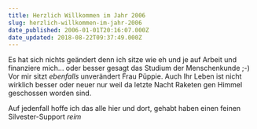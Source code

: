 ```yaml
---
title: Herzlich Willkommen im Jahr 2006
slug: herzlich-willkommen-im-jahr-2006
date_published: 2006-01-01T20:16:07.000Z
date_updated: 2018-08-22T09:37:49.000Z
---
```


Es hat sich nichts geändert denn ich sitze wie eh und je auf Arbeit und finanziere mich... oder besser gesagt das Studium der Menschenkunde ;-) Vor mir sitzt *ebenfalls* unverändert Frau Püppie. Auch Ihr Leben ist nicht wirklich besser oder neuer nur weil da letzte Nacht Raketen gen Himmel geschossen worden sind.

Auf jedenfall hoffe ich das alle hier und dort, gehabt haben einen feinen Silvester-Support *reim*
